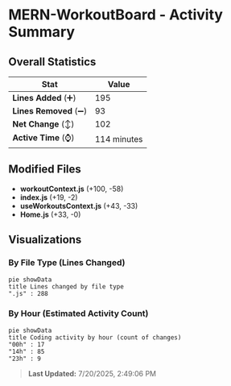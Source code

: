 # MERN-WorkoutBoard - Activity Summary 

## Overall Statistics

| Stat                   | Value                                                             |
| ---------------------- | ----------------------------------------------------------------- |
| **Lines Added** (➕)   | 195                                          |
| **Lines Removed** (➖) | 93                                        |
| **Net Change** (↕)    | 102                |
| **Active Time** (⌚)   | 114 minutes |


## Modified Files
- **workoutContext.js** (+100, -58)
- **index.js** (+19, -2)
- **useWorkoutsContext.js** (+43, -33)
- **Home.js** (+33, -0)

## Visualizations

### By File Type (Lines Changed)

```mermaid
pie showData
title Lines changed by file type
".js" : 288
```

### By Hour (Estimated Activity Count)

```mermaid
pie showData
title Coding activity by hour (count of changes)
"00h" : 17
"14h" : 85
"23h" : 9
```


> **Last Updated:** 7/20/2025, 2:49:06 PM